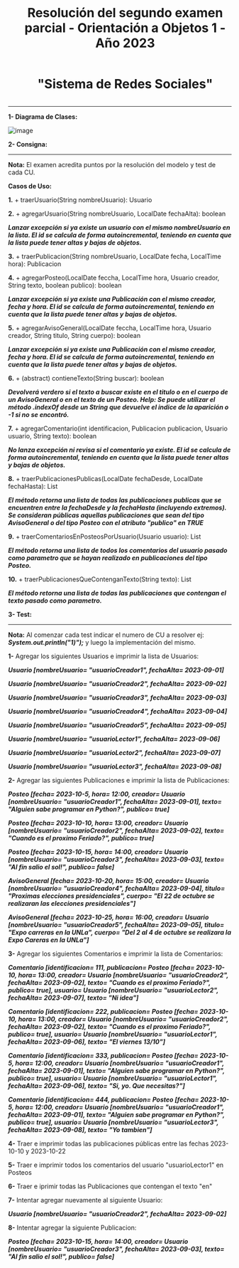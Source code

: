 <div id="user-content-toc">
  <ul align="center">
    <summary><h1 style="display: inline-block">Resolución del segundo examen parcial - Orientación a Objetos 1 - Año 2023</h1>
    <h1 style="display: inline-block">"Sistema de Redes Sociales"</h1>
    </summary>
  </ul>
</div>

---

**1- Diagrama de Clases:**

![image](https://github.com/user-attachments/assets/dd948ad7-3b40-48cb-97e3-308f93843510)


**2- Consigna:**

---

**Nota:** El examen acredita puntos por la resolución del modelo y test de cada CU.

**Casos de Uso:**

**1.** + traerUsuario(String nombreUsuario): Usuario

**2.** + agregarUsuario(String nombreUsuario, LocalDate fechaAlta): boolean

***Lanzar excepción si ya existe un usuario con el mismo nombreUsuario en la lista. El id se calcula de forma autoincremental, teniendo en cuenta que la lista puede tener altas y bajas de objetos.***

**3.** + traerPublicacion(String nombreUsuario, LocalDate fecha, LocalTime hora): Publicacion

**4.** + agregarPosteo(LocalDate feccha, LocalTime hora, Usuario creador, String texto, boolean publico): boolean

***Lanzar excepción si ya existe una Publicación con el mismo creador, fecha y hora. El id se calcula de forma autoincremental, teniendo en cuenta que la lista puede tener altas y bajas de objetos.***

**5.** + agregarAvisoGeneral(LocalDate feccha, LocalTime hora, Usuario creador, String titulo, String cuerpo): boolean

***Lanzar excepción si ya existe una Publicación con el mismo creador, fecha y hora. El id se calcula de forma autoincremental, teniendo en cuenta que la lista puede tener altas y bajas de objetos.***

**6.** + (abstract) contieneTexto(String buscar): boolean

***Devolverá verdero si el texto a buscar existe en el titulo o en el cuerpo de un AvisoGeneral o en el texto de un Posteo. Help: Se puede utilizar el método .indexOf desde un String que devuelve el indice de la aparición o -1 si no se encontró.***

**7.** + agregarComentario(int identificacion, Publicacion publicacion, Usuario usuario, String texto): boolean

***No lanza excepción ni revisa si el comentario ya existe. El id se calcula de forma autoincremental, teniendo en cuenta que la lista puede tener altas y bajas de objetos.***

**8.** + traerPublicacionesPublicas(LocalDate fechaDesde, LocalDate fechaHasta): List <Publicacion>

***El método retorna una lista de todas las publicaciones publicas que se encuentren entre la fechaDesde y la fechaHasta (incluyendo extremos). Se consideran públicas aquellas publicaciones que sean del tipo AvisoGeneral o del tipo Posteo con el atributo "publico" en TRUE***

**9.** + traerComentariosEnPosteosPorUsuario(Usuario usuario): List <Comentario>

***El método retorna una lista de todos los comentarios del usuario pasado como parametro que se hayan realizado en publicaciones del tipo Posteo.***

**10.** + traerPublicacionesQueContenganTexto(String texto): List <Publicacion>

***El método retorna una lista de todas las publicaciones que contengan el texto pasado como parametro.***


**3- Test:**

---

**Nota:** Al comenzar cada test indicar el numero de CU a resolver ej: ***System.out.println("1)");*** y luego la implementación del mismo.

**1-** Agregar los siguientes Usuarios e imprimir la lista de Usuarios:

***Usuario [nombreUsuario= "usuarioCreador1", fechaAlta= 2023-09-01]***

***Usuario [nombreUsuario= "usuarioCreador2", fechaAlta= 2023-09-02]***

***Usuario [nombreUsuario= "usuarioCreador3", fechaAlta= 2023-09-03]***

***Usuario [nombreUsuario= "usuarioCreador4", fechaAlta= 2023-09-04]***

***Usuario [nombreUsuario= "usuarioCreador5", fechaAlta= 2023-09-05]***

***Usuario [nombreUsuario= "usuarioLector1", fechaAlta= 2023-09-06]***

***Usuario [nombreUsuario= "usuarioLector2", fechaAlta= 2023-09-07]***

***Usuario [nombreUsuario= "usuarioLector3", fechaAlta= 2023-09-08]***

**2-** Agregar las siguientes Publicaciones e imprimir la lista de Publicaciones:

***Posteo [fecha= 2023-10-5, hora= 12:00, creador= Usuario [nombreUsuario= "usuarioCreador1", fechaAlta= 2023-09-01], texto= "Alguien sabe programar en Python?", publico= true]***

***Posteo [fecha= 2023-10-10, hora= 13:00, creador= Usuario [nombreUsuario= "usuarioCreador2", fechaAlta= 2023-09-02], texto= "Cuando es el proximo Feriado?", publico= true]***

***Posteo [fecha= 2023-10-15, hora= 14:00, creador= Usuario [nombreUsuario= "usuarioCreador3", fechaAlta= 2023-09-03], texto= "Al fin salio el sol!", publico= false]***

***AvisoGeneral [fecha= 2023-10-20, hora= 15:00, creador= Usuario [nombreUsuario= "usuarioCreador4", fechaAlta= 2023-09-04], titulo= "Proximas elecciones presidenciales", cuerpo= "El 22 de octubre se realizaran las elecciones presidenciales"]***

***AvisoGeneral [fecha= 2023-10-25, hora= 16:00, creador= Usuario [nombreUsuario= "usuarioCreador5", fechaAlta= 2023-09-05], titulo= "Expo carreras en la UNLa", cuerpo= "Del 2 al 4 de octubre se realizara la Expo Careras en la UNLa"]***

**3-** Agregar los siguientes Comentarios e imprimir la lista de Comentarios:

***Comentario [identificacion= 111, publicacion= Posteo [fecha= 2023-10-10, hora= 13:00, creador= Usuario [nombreUsuario= "usuarioCreador2", fechaAlta= 2023-09-02], texto= "Cuando es el proximo Feriado?", publico= true], usuario= Usuario [nombreUsuario= "usuarioLector2", fechaAlta= 2023-09-07], texto= "Ni idea"]***

***Comentario [identificacion= 222, publicacion= Posteo [fecha= 2023-10-10, hora= 13:00, creador= Usuario [nombreUsuario= "usuarioCreador2", fechaAlta= 2023-09-02], texto= "Cuando es el proximo Feriado?", publico= true], usuario= Usuario [nombreUsuario= "usuarioLector1", fechaAlta= 2023-09-06], texto= "El viernes 13/10"]***

***Comentario [identificacion= 333, publicacion= Posteo [fecha= 2023-10-5, hora= 12:00, creador= Usuario [nombreUsuario= "usuarioCreador1", fechaAlta= 2023-09-01], texto= "Alguien sabe programar en Python?", publico= true], usuario= Usuario [nombreUsuario= "usuarioLector1", fechaAlta= 2023-09-06], texto= "Si, yo. Que necesitas?"]***

***Comentario [identificacion= 444, publicacion= Posteo [fecha= 2023-10-5, hora= 12:00, creador= Usuario [nombreUsuario= "usuarioCreador1", fechaAlta= 2023-09-01], texto= "Alguien sabe programar en Python?", publico= true], usuario= Usuario [nombreUsuario= "usuarioLector3", fechaAlta= 2023-09-08], texto= "Yo tambien"]***

**4-** Traer e imprimir todas las publicaciones públicas entre las fechas 2023-10-10 y 2023-10-22

**5-** Traer e imprimir todos los comentarios del usuario "usuarioLector1" en Posteos

**6-** Traer e iprimir todas las Publicaciones que contengan el texto "en"

**7-** Intentar agregar nuevamente al siguiente Usuario:

***Usuario [nombreUsuario= "usuarioCreador2", fechaAlta= 2023-09-02]***

**8-** Intentar agregar la siguiente Publicacion:

***Posteo [fecha= 2023-10-15, hora= 14:00, creador= Usuario [nombreUsuario= "usuarioCreador3", fechaAlta= 2023-09-03], texto= "Al fin salio el sol!", publico= false]***
